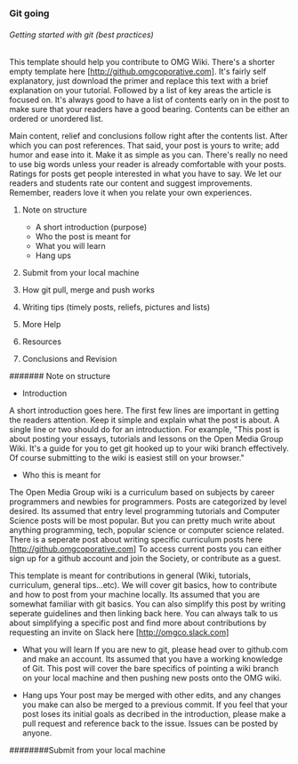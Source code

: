 ### Git going
###### Getting started with git (best practices)

This template should help you contribute to OMG Wiki. There's a shorter empty template here [http://github.omgcoporative.com]. It's fairly self explanatory, just download the primer and replace this text with a brief explanation on your tutorial. Followed by a list of key areas the article is focused on. It's always good to have a list of contents early on in the post to make sure that your readers have a good bearing. Contents can be either an ordered or unordered list.

Main content, relief and conclusions follow right after the contents list. After which you can post references. That said, your post is yours to write; add humor and ease into it. Make it as simple as you can. There's really no need to use big words unless your reader is already comfortable with your posts. Ratings for posts get people interested in what you have to say. We let our readers and students rate our content and suggest improvements. Remember, readers love it when you relate your own experiences.

1. Note on structure
   - A short introduction (purpose)
   - Who the post is meant for
   - What you will learn 
   - Hang ups

2. Submit from your local machine 
3. How git pull, merge and push works
4. Writing tips (timely posts, reliefs, pictures and lists)
5. More Help
6. Resources
7. Conclusions and Revision

####### Note on structure
  
  - Introduction

  A short introduction goes here. The first few lines are important in getting the readers attention. Keep it simple and explain what the post is about. A single line or two should do for an introduction. For example, "This post is about posting your essays, tutorials and lessons on the Open Media Group Wiki. It's a guide for you to get git hooked up to your wiki branch effectively. Of course submitting to the wiki is easiest still on your browser."

  - Who this is meant for

  The Open Media Group wiki is a curriculum based on subjects by career programmers and newbies for programmers. Posts are categorized by level desired. Its assumed that entry level programming tutorials and Computer Science posts will be most popular. But you can pretty much write about anything programming, tech, popular science or computer science related. There is a seperate post about writing specific curriculum posts here [http://github.omgcoporative.com] To access current posts you can either sign up for a github account and join the Society, or contribute as a guest. 
  
  This template is meant for contributions in general (Wiki, tutorials, curriculum, general tips...etc). We will cover git basics, how to contribute and how to post from your machine locally. Its assumed that you are somewhat familiar with git basics. You can also simplify this post by writing seperate guidelines and then linking back here. You can always talk to us about simplifying a specific post and find more about contributions by requesting an invite on Slack here [http://omgco.slack.com]


  - What you will learn
  If you are new to git, please head over to github.com and make an account. Its assumed that you have a working knowledge of Git. This post will cover the bare specifics of pointing a wiki branch on your local machine and then pushing new posts onto the OMG wiki.

  - Hang ups
  Your post may be merged with other edits, and any changes you make can also be merged to a previous commit. If you feel that your post loses its initial goals as decribed in the introduction, please make a pull request and reference back to the issue. Issues can be posted by anyone.

########Submit from your local machine






